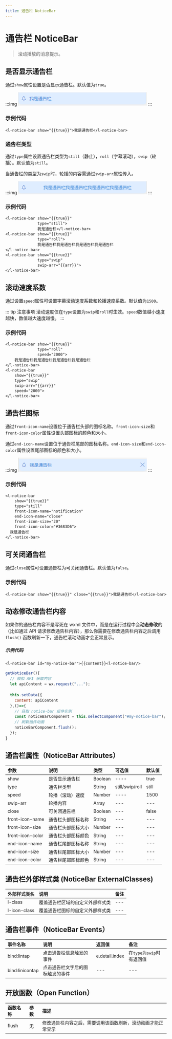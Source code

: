 ```yaml
---
title: 通告栏 NoticeBar
---
```


# <H2Icon/> 通告栏 NoticeBar

> 滚动播放的消息提示。

## 是否显示通告栏

通过`show`属性设置是否显示通告栏。默认值为`true`。

:::img
![height=50](/screenshots/notice-bar/1.png)
:::

### 示例代码

```wxml
<l-notice-bar show="{{true}}">我是通告栏</l-notice-bar>
```

### 通告栏类型

通过`type`属性设置通告栏类型为`still`（静止），`roll`（字幕滚动），`swip`（轮播）。默认值为`still`。

当通告栏的类型为`swip`时，轮播的内容需通过`swip-arr`属性传入。

:::img
![height=50](/screenshots/notice-bar/2.png)
:::

### 示例代码

```wxml
<l-notice-bar show="{{true}}" 
              type="still">
              我是通告栏</l-notice-bar>
<l-notice-bar show="{{true}}" 
              type="roll">
              我是通告栏我是通告栏我是通告栏我是通告栏
</l-notice-bar>
<l-notice-bar show="{{true}}" 
              type="swip" 
              swip-arr="{{arr}}">
</l-notice-bar>
```

## 滚动速度系数

通过设置`speed`属性可设置字幕滚动速度系数和轮播速度系数。默认值为`1500`。

::: tip 注意事项
滚动速度仅在`type`设置为`swip`和`roll`时生效。`speed`数值越小速度越快，数值越大速度越慢。
:::

### 示例代码

```wxml
<l-notice-bar show="{{true}}" 
              type="roll" 
              speed="2000">
    我是通告栏我是通告栏我是通告栏我是通告栏
</l-notice-bar>
<l-notice-bar 
    show="{{true}}" 
    type="swip" 
    swip-arr="{{arr}}" 
    speed="2000">
</l-notice-bar>
```

## 通告栏图标

通过`front-icon-name`设置位于通告栏头部的图标名称。`front-icon-size`和`front-icon-color`属性设置头部图标的颜色和大小。

通过`end-icon-name`设置位于通告栏尾部的图标名称。`end-icon-size`和`end-icon-color`属性设置尾部图标的颜色和大小。

:::img
![height=50](/screenshots/notice-bar/3.png)
:::

### 示例代码

```wxml
<l-notice-bar 
    show="{{true}}" 
    type="still" 
    front-icon-name="notification" 
    end-icon-name="close" 
    front-icon-size="20"
    front-icon-color="#3683D6"> 
  我是通告栏
</l-notice-bar>
```

## 可关闭通告栏

通过`close`属性可设置通告栏为可关闭通告栏。默认值为`false`。

### 示例代码

```wxml
<l-notice-bar show="{{true}}" close="{{true}}">我是通告栏</l-notice-bar>
```

## 动态修改通告栏内容
如果你的通告栏内容不是写死在 wxml 文件中，而是在运行过程中会**动态修改**的（比如通过 API 请求修改通告栏内容），那么你需要在修改通告栏内容之后调用 `flush()` 函数刷新一下，通告栏滚动动画才会正常显示。

##### 示例代码
```wxml
<l-notice-bar id="my-notice-bar">{{content}}<l-notice-bar/>
```

```js
getNoticeBar(){
  // 模拟 API 获取内容
  let apiContent = wx.request("...");

  this.setData({
    content: apiContent
  },()=>{
    // 获取 notice-bar 组件实例
    const noticeBarComponent = this.selectComponent("#my-notice-bar");
    // 刷新组件动画
    noticeBarComponent.flush();
  });
}
```


## 通告栏属性（NoticeBar Attributes）

| 参数             | 说明               | 类型    | 可选值          | 默认值 |
| :--------------- | :----------------- | :------ | :-------------- | :----- |
| show             | 是否显示通告栏     | Boolean | ----            | true   |
| type             | 通告栏类型         | String  | still/swip/roll | still  |
| speed            | 轮播（滚动）速度   | Number  | ----            | 1500   |
| swip-arr         | 轮播内容           | Array   | ---             | ---    |
| close            | 可关闭通告栏       | Boolean | ---             | false  |
| front-icon-name  | 通告栏头部图标名称 | String  | ---             | ---    |
| front-icon-size  | 通告栏头部图标大小 | Number  | ---             | ---    |
| front-icon-color | 通告栏头部图标颜色 | String  | ---             | ---    |
| end-icon-name    | 通告栏尾部图标名称 | String  | ---             | ---    |
| end-icon-size    | 通告栏尾部图标大小 | Number  | ---             | ---    |
| end-icon-color   | 通告栏尾部图标颜色 | String  | ---             | ---    |

## 通告栏外部样式类 (NoticeBar ExternalClasses)

| 外部样式类名 | 说明                             | 备注 |
| :----------- | :------------------------------- | :--- |
| l-class      | 覆盖通告栏区域的自定义外部样式类 | ---  |
| l-icon-class | 覆盖通告栏图标的自定义外部样式类 | ---  |

## 通告栏事件（NoticeBar Events）
 
| 事件名称        | 说明                             | 返回值         | 备注                       |
| :-------------- | :------------------------------- | :------------- | :------------------------- |
| bind:lintap     | 点击通告栏信息触发的事件         | e.detail.index | 在`type`为`swip`时有返回值 |
| bind:linicontap | 点击通告栏文字后的图标触发的事件 | ---            | ---                        |

## 开放函数（Open Function）
| 函数名称 | 参数 | 描述                                                         |
| :------- | :--- | :----------------------------------------------------------- |
| flush    | 无   | 修改通告栏内容之后，需要调用该函数刷新，滚动动画才能正常显示 |

<RightMenu />
